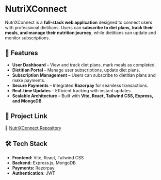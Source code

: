 # NutriXConnect

NutriXConnect is a **full-stack web application** designed to connect users with professional dietitians. Users can **subscribe to diet plans, track their meals, and manage their nutrition journey**, while dietitians can update and monitor subscriptions.  

## 🚀 Features  

- **User Dashboard** – View and track diet plans, mark meals as completed.  
- **Dietitian Portal** – Manage user subscriptions, update diet plans.  
- **Subscription Management** – Users can subscribe to dietitian plans and make payments.  
- **Secure Payments** – Integrated **Razorpay** for seamless transactions.  
- **Real-time Updates** – Efficient tracking with instant updates.  
- **Scalable Architecture** – Built with **Vite, React, Tailwind CSS, Express, and MongoDB**.  

## 📌 Project Link  
🔗 [NutriXConnect Repository](https://github.com/NutriXConnect)  

## 🛠️ Tech Stack  

- **Frontend:** Vite, React, Tailwind CSS  
- **Backend:** Express.js, MongoDB  
- **Payments:** Razorpay  
- **Authentication:** JWT  
